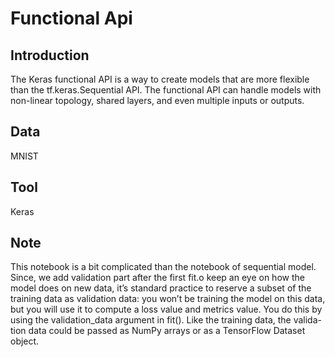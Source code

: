 # Functional Api

## Introduction
The Keras functional API is a way to create models that are more flexible than the tf.keras.Sequential API. The functional API can handle models with non-linear topology, shared layers, and even multiple inputs or outputs.

## Data 
MNIST

## Tool
Keras

## Note
This notebook is a bit complicated than the notebook of sequential model. Since, we add validation part after the first fit.o keep an eye on how the model does on new data, it’s standard practice to reserve a subset of the training data as validation data: you won’t be training the model on this data, but you will use it to compute a loss value and metrics value. You do this by using the validation_data argument in fit(). Like the training data, the valida- tion data could be passed as NumPy arrays or as a TensorFlow Dataset object.
